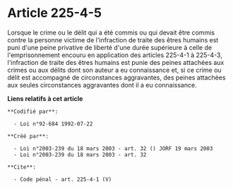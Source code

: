 # Article 225-4-5

Lorsque le crime ou le délit qui a été commis ou qui devait être commis contre la personne victime de l'infraction de traite
des êtres humains est puni d'une peine privative de liberté d'une durée supérieure à celle de l'emprisonnement encouru en
application des articles 225-4-1 à 225-4-3, l'infraction de traite des êtres humains est punie des peines attachées aux
crimes ou aux délits dont son auteur a eu connaissance et, si ce crime ou délit est accompagné de circonstances aggravantes,
des peines attachées aux seules circonstances aggravantes dont il a eu connaissance.

**Liens relatifs à cet article**

	**Codifié par**:

	  - Loi n°92-684 1992-07-22

	**Créé par**:

	  - Loi n°2003-239 du 18 mars 2003 - art. 32 () JORF 19 mars 2003
	  - Loi n°2003-239 du 18 mars 2003 - art. 32

	**Cite**:

	  - Code pénal - art. 225-4-1 (V)

